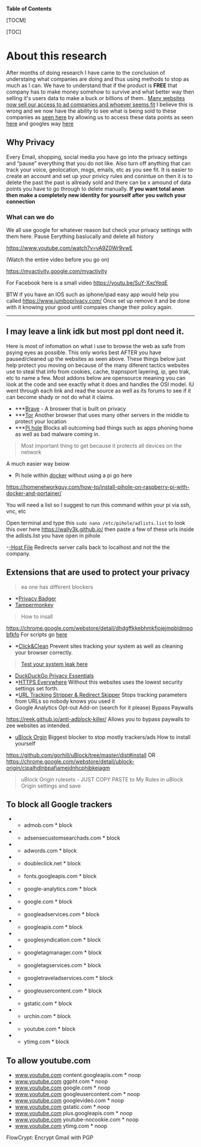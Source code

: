 **Table of Contents**

[TOCM]

[TOC]



# About this research


After months of doing research I have came to the conclusion of understaing what companies are doing and thus using methods to stop as much as I can. We have to understand that if the product is **FREE** that company has to make money somehow to survive and what better way then selling it's users data to make a buck or billions of them.. [Many websites now sell our access to ad companies and whoever seems fit](https://www.vox.com/2018/4/11/17177842/facebook-advertising-ads-explained-mark-zuckerberg "Many websites now sell our access to ad companies and whoever seems fit") I believe this is wrong and we now have the ability to see what is being sold to these companies as [seen here](https://gdpr-info.eu/ "seen here") by allowing us to access these data points as seen [here](https://en.wikipedia.org/wiki/General_Data_Protection_Regulation "here") and googles way [here](https://www.wikihow.com/Download-Your-Google-Data "here") 
## Why Privacy

Every Email, shopping, social media you have go into the privacy settings and “pause” everything that you do not like. Also turn off anything that can track your voice, geolocation, msgs, emails, etc as you see fit. It is easier to create an account and set up your privicy rules and conintue on then it is to delete the past the past is allready sold and there can be x amound of data points you have to go through to delete manually. 
**If you want total anon then make a completely new identity for yourself after you switch your connection**

### What can we do
We all use google for whatever reason but check your privacy settings with them here. Pause Eerything basiucally and delete all history

https://www.youtube.com/watch?v=vA9Z0Wr9vwE

(Watch the entire video before you go on)

https://myactivity.google.com/myactivity

For Facebook here is a small video
https://youtu.be/SuY-XxcYeqE

BTW if you have an IOS such as iphone/ipad easy app would help you called
https://www.jumboprivacy.com/
Once set up remove it and be done with it knowing your good until compaies change their policy again.

------------
I may leave a link idk but most ppl dont need it.
------------

Here is most of infomation on what i use to browse the web as safe from psying eyes as possible. This only works best AFTER you have paused/cleaned up the websites as seen above. These things below just help protect you moving on because of the many diferent tactics websites use to steal that info from cookies, cache, trapnsport layering, ip, geo trak, etc to name a few. Most addons below are opensource meaning you can look at the code and see exactly what it does and handles the OSI model. IU went through each link and read the source as well as its forums to see if it can become shady or not do what it claims.
- ***[Brave](https://brave.com/ "-Brave") - A broswer that is built on  privacy 
- ***[Tor](https://fossbytes.com/best-alternatives-to-tor-browser-to-browse-anonymously/ "-Tor") Another browser that uses many other servers in the middle to protect your location
- ***[Pi hole](https://blog.cryptoaustralia.org.au/instructions-for-setting-up-pi-hole/ "-Pi hole") Blocks all outcoming bad things such as apps phoning home as well as bad malware coming in.

>Most important thing to get because it protects all devices on the network

A much easier way beiow

- Pi hole within [docker](https://www.docker.com/get-started "docker") without using a pi go here

https://homenetworkguy.com/how-to/install-pihole-on-raspberry-pi-with-docker-and-portainer/

You will need a list so I suggest  to run this command within your pi via ssh, vnc, etc

Open terminal and type this
`sudo nano /etc/pihole/adlists.list`
to look this over here
https://wally3k.github.io/ 
then paste a few of these urls inside the adlists.list you have open in pihole

-[-Host File](https://proprivacy.com/guides/use-your-hosts-file-to-block-ads-and-malware "-Host File") Redirects server calls back to localhost and not the the company.
## Extensions that are used to protect your privacy 
>ea one has different blockers

- *[Privacy Badger](https://www.eff.org/privacybadger "-Privacy Badger")
- [Tampermonkey](https://github.com/Tampermonkey/tampermonkey "Tampermonkey")

> How to insall 

 https://chrome.google.com/webstore/detail/dhdgffkkebhmkfjojejmpbldmpobfkfo
 For scripts go [here](https://greasyfork.org/en "here")
 
- *[Click&Clean](https://www.hotcleaner.com/clickclean_chrome.html "-Click&Clean") Prevent sites tracking your system as well as cleaning your browser correctly.
> [Test your system leak here](https://www.hotcleaner.com/clickclean-app.html "Test your system leak here")
- [DuckDuckGo Privacy Essentials](https://www.trishtech.com/2018/01/duckduckgo-privacy-essentials-extension-enhances-online-privacy/ "-DuckDuckGo Privacy Essentials")
- *[HTTPS Everywhere](https://www.eff.org/https-everywhere "-HTTPS Everywhere") Without this websites uses the lowest security settings set forth.
- *[URL Tracking Stripper & Redirect Skipper](https://github.com/newhouse/url-tracking-stripper "-URL Tracking Stripper & Redirect Skipper") Stops tracking parameters from URLs so nobody knows you used it 
- Google Analytics Opt-out Add-on (search for it please)
Bypass Paywalls

https://reek.github.io/anti-adblock-killer/ Allows you to bypass paywalls to zee websites as intended.

- [uBlock Orgin](https://github.com/gorhill/uBlock/ "uBlock Orgin")
 Biggest blocker to stop mostly trackers/ads
How to install yourself

https://github.com/gorhill/uBlock/tree/master/dist#install
OR
https://chrome.google.com/webstore/detail/ublock-origin/cjpalhdlnbpafiamejdnhcphjbkeiagm
> uBlock Origin rulesets - JUST COPY PASTE to My Rules in uBlock Origin settings and save

## To block all Google trackers

- * admob.com * block
- * adsensecustomsearchads.com * block
- * adwords.com * block
- * doubleclick.net * block
- * fonts.googleapis.com * block
- * google-analytics.com * block
- * google.com * block
- * googleadservices.com * block
- * googleapis.com * block
- * googlesyndication.com * block
- * googletagmanager.com * block
- * googletagservices.com * block
- * googletraveladservices.com * block
- * googleusercontent.com * block
- * gstatic.com * block
- * urchin.com * block
- * youtube.com * block
- * ytimg.com * block

## To allow youtube.com
- www.youtube.com content.googleapis.com * noop
- www.youtube.com ggpht.com * noop
- www.youtube.com google.com * noop
- www.youtube.com googleusercontent.com * noop
- www.youtube.com googlevideo.com * noop
- www.youtube.com gstatic.com * noop
- www.youtube.com plus.googleapis.com * noop
- www.youtube.com youtube-nocookie.com * noop
- www.youtube.com ytimg.com * noop


FlowCrypt: Encrypt Gmail with PGP
